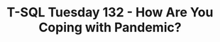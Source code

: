 ---
ref: tsql2sday132
title: T-SQL Tuesday 132 - How Are You Coping with Pandemic?
excerpt: 
tags: [english, community, events, sqlfamily, tsql2sday]
categories: [english, community, events, tsql2sday]
lang: en
locale: en-GB
permalink: /:title
---